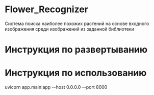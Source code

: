 # Flower_Recognizer
Система поиска  наиболее  похожих  растений  на  основе  входного изображения среди изображений из заданной библиотеки


# Инструкция по развертыванию

# Инструкция по использованию

uvicorn app.main:app --host 0.0.0.0 --port 8000
